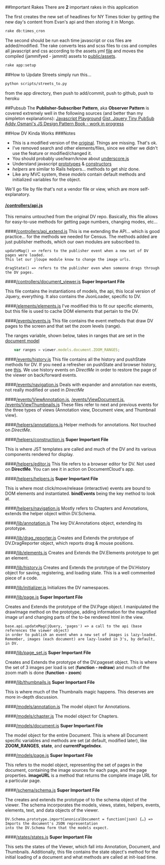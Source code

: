##Important Rakes
There are **2** important rakes in this application

The first creates the new set of headlines for NY Times ticker by getting the new day's content from Evan's api and then storing it in Mongo.
 
```bash
rake db:times_cron 
```
The second should be run each time javascript or css files are added/modified. The rake converts less and scss files to css and compiles all javascript and css according to the assets.yml [file](https://github.com/NYPL/census_app/blob/master/config/assets.yml) and moves the compiled (jammifyed - jammit) assets to [public/assets](https://github.com/NYPL/census_app/tree/master/public/assets). 

```bash
rake app:setup
```

##How to Update Streets
simply run this…
 
```bash
python scripts/streets_to.py 
```
from the app directory, then push to add/commit, push to github, push to heroku

##Pubsub
The **Publisher-Subscriber Pattern**, aka **Observer Pattern** is covered extremely well in the following sources (and better than my simpleton explanations):
[Javascript Playground](http://javascriptplayground.com/blog/2012/04/a-jquery-pub-sub-implementation)
[Gist, Jquery Tiny PubSub](https://gist.github.com/661855)
[Addy Osmani's JS Design Pattern Book - work in progress](http://addyosmani.com/resources/essentialjsdesignpatterns/book/#observerpatternjavascript)


##How DV Kinda Works
###Notes
- This is a modified version of the [original](https://github.com/documentcloud/document-viewer). Things are missing. That's ok.
- I've removed search and other elements/files, since we either we didn't use the feature or modified/changed it.
- You should probably use/learn/know about [underscore.js](http://underscorejs.org/)
- Understand javascript [prototypes](http://javascriptweblog.wordpress.com/2010/06/07/understanding-javascript-prototypes/) & [constructors](http://phrogz.net/js/classes/OOPinJS2.html)
- *helpers* are similar to Rails helpers… methods to get shiz done.
- Like any MVC system, these *models* contain default methods and initialized variables for the object. 

We'll go file by file that's not a vendor file or view, which are more self-explanatory.

 

#### [/controllers/api.js](https://github.com/NYPL/census_app/blob/master/public/js/DV/controllers/api.js)
This remains untouched from the original DV repo. Basically, this file allows for easy-to-use methods for getting page numbers, changing modes, etc…

####[/controllers/api_extend.js](https://github.com/NYPL/census_app/blob/master/public/js/DV/controllers/api_extend.js)
This is me extending the API… which is good practice… for the methods we needed for Census. The methods added are just publisher methods, which our own modules are subscribed to.
	
	updateMag() => refers to the publisher event when a new set of DV pages were loaded.
	This let our jloupe module know to change the image urls.
	
	dragState() => refers to the publisher even when someone drags through the DV pages.

####[/controllers/document_viewer.js](https://github.com/NYPL/census_app/blob/master/public/js/DV/controllers/document_viewer.js)
**Super Important File**

This file contains the instantiations of models, the api, this local version of Jquery, everything. It also contains the JsonLoader, specific to DV.

####[/elements/elements.js](https://github.com/NYPL/census_app/blob/master/public/js/DV/elements/elements.js)
I've modified this to fit our specific elements, but this file is used to cache DOM elements that pertain to the DV.

####[/events/events.js](https://github.com/NYPL/census_app/blob/master/public/js/DV/events/events.js)
This file contains the event methods that draw DV pages to the screen and that set the zoom levels (range).

The ranges variable, shown below, takes in ranges that are set in the [document model](https://github.com/NYPL/census_app/blob/master/public/js/DV/models/document.js)

```javascript
	var ranges = viewer.models.document.ZOOM_RANGES;
```

####[/events/history.js](https://github.com/NYPL/census_app/blob/master/public/js/DV/events/history.js)
This file contains all the history and pushState methods for DV. If you need a refresher on pushState and browser history, see [this](https://developer.mozilla.org/en/DOM/Manipulating_the_browser_history/). We use history events on *DirectMe* in order to restore the page of the viewer on back/forward events. 

####[/events/navigation.js](https://github.com/NYPL/census_app/blob/master/public/js/DV/events/navigation.js)
Deals with expander and annotation nav events, not really modified or used in *DirectMe*

####[/events/ViewAnnotation.js](https://github.com/NYPL/census_app/blob/master/public/js/DV/events/ViewAnnotation.js), [/events/ViewDocument.js](https://github.com/NYPL/census_app/blob/master/public/js/DV/events/ViewDocument.js), [/events/ViewThumbnails.js](https://github.com/NYPL/census_app/blob/master/public/js/DV/events/ViewThumbnails.js)
These files refer to next and previous events for the three types of views (Annotation view, Document view, and Thumbnail view).

####[/helpers/annotations.js](https://github.com/NYPL/census_app/blob/master/public/js/DV/helpers/annotations.js)
Helper methods for annotations. Not touched on *DirectMe*. 

####[/helpers/construction.js](https://github.com/NYPL/census_app/blob/master/public/js/DV/helpers/construction.js)
**Super Important File**

This is where JST templates are called and much of the DV and its various components rendered for display.

####[/helpers/editor.js](https://github.com/NYPL/census_app/blob/master/public/js/DV/helpers/editor.js)
This file refers to a browser editor for DV. Not used on **DirectMe**. You can see it in action on DocumentCloud's app.

####[/helpers/helpers.js](https://github.com/NYPL/census_app/blob/master/public/js/DV/helpers/helpers.js)
**Super Important File**

This is where most click/move/release (interactive) events are bound to DOM elements and instantiated. **bindEvents** being the key method to look at. 

####[/helpers/navigation.js](https://github.com/NYPL/census_app/blob/master/public/js/DV/helpers/navigation.js)
Mostly refers to Chapters and Annotations, extends the helper object within DV.Schema.

####[/lib/annotation.js](https://github.com/NYPL/census_app/blob/master/public/js/DV/lib/annotation.js)
The key DV.Annotations object, extending its prototype.

####[/lib/drag_reporter.js](https://github.com/NYPL/census_app/blob/master/public/js/DV/lib/drag_reporter.js)
Creates and Extends the prototype of DV.DragReporter object, which reports drag & mouse positions. 

####[/lib/elements.js](https://github.com/NYPL/census_app/blob/master/public/js/DV/lib/elements.js)
Creates and Extends the DV.Elements prototype to get an element.

####[/lib/history.js](https://github.com/NYPL/census_app/blob/master/public/js/DV/lib/history.js)
Creates and Extends the prototype of the DV.History object for saving, registering, and loading state. This is a well commented piece of a code.

####[/lib/initializer.js](https://github.com/NYPL/census_app/blob/master/public/js/DV/lib/initializer.js)
Initializes the DV namespaces.

####[/lib/page.js](https://github.com/NYPL/census_app/blob/master/public/js/DV/lib/page.js)
**Super Important File**

Creates and Extends the prototype of the DV.Page object. I manipulated the drawImage method on the prototype, adding information for the magnified image url and changing parts of the to-be rendered html in the view.

	base.api.updateMag(jQuery, 'pages') => a call to the api (base references the viewer object) 
	in order to publish an event when a new set of images is lazy-loaded. 
	Remember, images (each document) are lazy-loaded in 3's, by default, in DV.
	

####[/lib/page_set.js](https://github.com/NYPL/census_app/blob/master/public/js/DV/lib/page_set.js)
**Super Important File**

Creates and Extends the prototype of the DV.pageset object. This is where the set of 3 images per load is set (**function - redraw**) and much of the zoom math is done (**function - zoom**)

####[/lib/thumbnails.js](https://github.com/NYPL/census_app/blob/master/public/js/DV/lib/thumbnails.js)
**Super Important File**

This is where much of the Thumbnails magic happens. This deserves are more in-depth discussion.

####[/models/annotation.js](https://github.com/NYPL/census_app/blob/master/public/js/DV/models/annotation.js)
The model object for Annotations.

####[/models/chapter.js](https://github.com/NYPL/census_app/blob/master/public/js/DV/models/chapter.js)
The model object for Chapters.

####[/models/document.js](https://github.com/NYPL/census_app/blob/master/public/js/DV/models/document.js)
**Super Important File**

The model object for the entire Document. This is where all Document specific variables and methods are set (at default, modified later), like **ZOOM_RANGES**, **state**, and **currentPageIndex**.

####[/models/page.js](https://github.com/NYPL/census_app/blob/master/public/js/DV/models/page.js)
**Super Important File**

This refers to the model object, representing the set of pages in the document, containing the image sources for each page, and the page properties. **imageURL** is a method that returns the complete image URL for a particular page.

####[/schema/schema.js](https://github.com/NYPL/census_app/blob/master/public/js/DV/schema/schema.js)
**Super Important File**

The creates and extends the prototype of to the schema object of the viewer. The schema incorporates the models, views, states, helpers, events, elements, text, and data objects of the viewer.

	DV.Schema.prototype.importCanonicalDocument = function(json) {…} => Imports the document's JSON representation 
	into the DV.Schema form that the models expect.

####[/states/states.js](https://github.com/NYPL/census_app/blob/master/public/js/DV/states/states.js)
**Super Important File**

This sets the states of the Viewer, which fall into Annotation, Document, and Thumbnails. Additionally, this file contains the state object's method for the initial loading of a document and what methods are called at init-load time.

